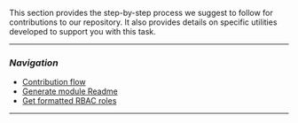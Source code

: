 This section provides the step-by-step process we suggest to follow for contributions to our repository. It also provides details on specific utilities developed to support you with this task.

---

### _Navigation_

- [Contribution flow](./Contribution%20guide%20-%20Contribution%20flow)
- [Generate module Readme](./Contribution%20guide%20-%20Generate%20module%20Readme)
- [Get formatted RBAC roles](./Contribution%20guide%20-%20Get%20formatted%20RBAC%20roles)

---
